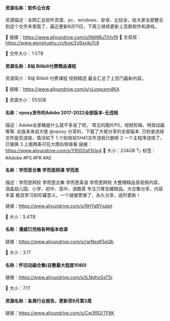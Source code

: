 #### **资源名称：软件云仓库**

资源描述：全网汇总软件资源、pc、windows、安卓、比较全，给大家全部整合到这个文件夹里面了，最近更新8月11日，下周三继续更新上百款软件和游戏。

🔗 链接：https://www.aliyundrive.com/s/NbNRuTh1vf9
🔗 文叔叔：https://www.wenshushu.cn/box/2y9xxjki7c8

📁 文件大小：1.5TB




#### **资源名称：B站 Bilibili付费精品课程**
资源简介：B站 Bilibili 付费课程 视频精选 最全汇总了上百门最新内容。

🔗 链接：https://www.aliyundrive.com/s/yLvqscem4KA

📁 资源大小：553GB

#### 名称：vposy发布的Adobe 2017-2022全部版本-无违规
描述：Adobe全家桶是什么就不多说了吧， 常见的图片PS，视频剪辑，特效动画等等. 此版本来自大佬 @vposy 分享的，下载了大佬分享的全部版本. 已检查违规文件是否违规，情况如下 1.个别效验SHA1文件违规已删除 2.一个主程序违规了，已替换 3.上面两条可在大图右侧查看
链接：https://www.aliyundrive.com/s/Y9S52pf3Up4
📁 大小：234GB
🏷 标签：#Adobe #PS #PR #AE


#### **名称：学而思合集 学而思网课 学而思**

描述：学而思网校 学而思合集 学而思英语 学而思网校 大整理精品音视频内容，涵盖幼儿园、小学、初中、高中，语数英 专注力等宝藏精品。大合集分享，内容丰富 极具学习和珍藏意义。一个链接管够了，永久分享，适时更新！

链接：https://www.aliyundrive.com/s/RHYaRYxajpt

📁 大小：5.4TB



#### **名称：漫威已完结各种版本收录**

链接：https://www.aliyundrive.com/s/rarNsxK5pQb

📁 大小：3.1T



#### **名称：怀旧动画合集(自整最大程度1080)**

链接：https://www.aliyundrive.com/s/tLNqhzGsT5r

📁 大小：7.1T

#### **资源名称：各类行业报告，更新至9月第3周**

链接：https://www.aliyundrive.com/s/Cw3fR2iTF8K